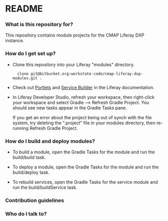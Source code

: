 # README #

### What is this repository for? ###

This repository contains module projects for the CMAP Liferay DXP instance.

### How do I get set up? ###

* Clone this repository into your Liferay "modules" directory.

        clone git@bitbucket.org:workstate-code/cmap-liferay-dxp-modules.git .

* Check out [Portlets](https://dev.liferay.com/develop/tutorials/-/knowledge_base/7-0/portlets) and [Service Builder](https://dev.liferay.com/develop/tutorials/-/knowledge_base/7-0/service-builder) in the Liferay documentation.

* In Liferay Developer Studio, refresh your workspace, then right-click your workspace and select Gradle --> Refresh Gradle Project. You should see new tasks appear in the Gradle Tasks pane.

  If you get an error about the project being out of synch with the file system, try  deleting the ".project" file in your modules directory, then re-running Refresh Gradle Project.
 
### How do I build and deploy modules? ###

* To build a module, open the Gradle Tasks for the module and run the build/build task.

* To deploy a module, open the Gradle Tasks for the module and run the build/deploy task.

* To rebuild services, open the Gradle Tasks for the service module and run the build/buildService task.


### Contribution guidelines ###

### Who do I talk to? ###